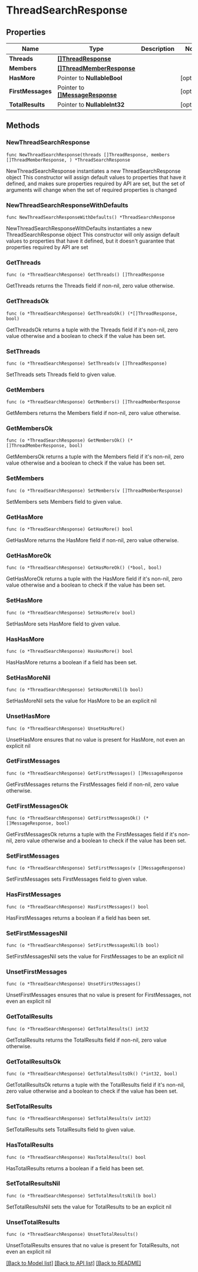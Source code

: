 # ThreadSearchResponse

## Properties

Name | Type | Description | Notes
------------ | ------------- | ------------- | -------------
**Threads** | [**[]ThreadResponse**](ThreadResponse.md) |  | 
**Members** | [**[]ThreadMemberResponse**](ThreadMemberResponse.md) |  | 
**HasMore** | Pointer to **NullableBool** |  | [optional] 
**FirstMessages** | Pointer to [**[]MessageResponse**](MessageResponse.md) |  | [optional] 
**TotalResults** | Pointer to **NullableInt32** |  | [optional] 

## Methods

### NewThreadSearchResponse

`func NewThreadSearchResponse(threads []ThreadResponse, members []ThreadMemberResponse, ) *ThreadSearchResponse`

NewThreadSearchResponse instantiates a new ThreadSearchResponse object
This constructor will assign default values to properties that have it defined,
and makes sure properties required by API are set, but the set of arguments
will change when the set of required properties is changed

### NewThreadSearchResponseWithDefaults

`func NewThreadSearchResponseWithDefaults() *ThreadSearchResponse`

NewThreadSearchResponseWithDefaults instantiates a new ThreadSearchResponse object
This constructor will only assign default values to properties that have it defined,
but it doesn't guarantee that properties required by API are set

### GetThreads

`func (o *ThreadSearchResponse) GetThreads() []ThreadResponse`

GetThreads returns the Threads field if non-nil, zero value otherwise.

### GetThreadsOk

`func (o *ThreadSearchResponse) GetThreadsOk() (*[]ThreadResponse, bool)`

GetThreadsOk returns a tuple with the Threads field if it's non-nil, zero value otherwise
and a boolean to check if the value has been set.

### SetThreads

`func (o *ThreadSearchResponse) SetThreads(v []ThreadResponse)`

SetThreads sets Threads field to given value.


### GetMembers

`func (o *ThreadSearchResponse) GetMembers() []ThreadMemberResponse`

GetMembers returns the Members field if non-nil, zero value otherwise.

### GetMembersOk

`func (o *ThreadSearchResponse) GetMembersOk() (*[]ThreadMemberResponse, bool)`

GetMembersOk returns a tuple with the Members field if it's non-nil, zero value otherwise
and a boolean to check if the value has been set.

### SetMembers

`func (o *ThreadSearchResponse) SetMembers(v []ThreadMemberResponse)`

SetMembers sets Members field to given value.


### GetHasMore

`func (o *ThreadSearchResponse) GetHasMore() bool`

GetHasMore returns the HasMore field if non-nil, zero value otherwise.

### GetHasMoreOk

`func (o *ThreadSearchResponse) GetHasMoreOk() (*bool, bool)`

GetHasMoreOk returns a tuple with the HasMore field if it's non-nil, zero value otherwise
and a boolean to check if the value has been set.

### SetHasMore

`func (o *ThreadSearchResponse) SetHasMore(v bool)`

SetHasMore sets HasMore field to given value.

### HasHasMore

`func (o *ThreadSearchResponse) HasHasMore() bool`

HasHasMore returns a boolean if a field has been set.

### SetHasMoreNil

`func (o *ThreadSearchResponse) SetHasMoreNil(b bool)`

 SetHasMoreNil sets the value for HasMore to be an explicit nil

### UnsetHasMore
`func (o *ThreadSearchResponse) UnsetHasMore()`

UnsetHasMore ensures that no value is present for HasMore, not even an explicit nil
### GetFirstMessages

`func (o *ThreadSearchResponse) GetFirstMessages() []MessageResponse`

GetFirstMessages returns the FirstMessages field if non-nil, zero value otherwise.

### GetFirstMessagesOk

`func (o *ThreadSearchResponse) GetFirstMessagesOk() (*[]MessageResponse, bool)`

GetFirstMessagesOk returns a tuple with the FirstMessages field if it's non-nil, zero value otherwise
and a boolean to check if the value has been set.

### SetFirstMessages

`func (o *ThreadSearchResponse) SetFirstMessages(v []MessageResponse)`

SetFirstMessages sets FirstMessages field to given value.

### HasFirstMessages

`func (o *ThreadSearchResponse) HasFirstMessages() bool`

HasFirstMessages returns a boolean if a field has been set.

### SetFirstMessagesNil

`func (o *ThreadSearchResponse) SetFirstMessagesNil(b bool)`

 SetFirstMessagesNil sets the value for FirstMessages to be an explicit nil

### UnsetFirstMessages
`func (o *ThreadSearchResponse) UnsetFirstMessages()`

UnsetFirstMessages ensures that no value is present for FirstMessages, not even an explicit nil
### GetTotalResults

`func (o *ThreadSearchResponse) GetTotalResults() int32`

GetTotalResults returns the TotalResults field if non-nil, zero value otherwise.

### GetTotalResultsOk

`func (o *ThreadSearchResponse) GetTotalResultsOk() (*int32, bool)`

GetTotalResultsOk returns a tuple with the TotalResults field if it's non-nil, zero value otherwise
and a boolean to check if the value has been set.

### SetTotalResults

`func (o *ThreadSearchResponse) SetTotalResults(v int32)`

SetTotalResults sets TotalResults field to given value.

### HasTotalResults

`func (o *ThreadSearchResponse) HasTotalResults() bool`

HasTotalResults returns a boolean if a field has been set.

### SetTotalResultsNil

`func (o *ThreadSearchResponse) SetTotalResultsNil(b bool)`

 SetTotalResultsNil sets the value for TotalResults to be an explicit nil

### UnsetTotalResults
`func (o *ThreadSearchResponse) UnsetTotalResults()`

UnsetTotalResults ensures that no value is present for TotalResults, not even an explicit nil

[[Back to Model list]](../README.md#documentation-for-models) [[Back to API list]](../README.md#documentation-for-api-endpoints) [[Back to README]](../README.md)



